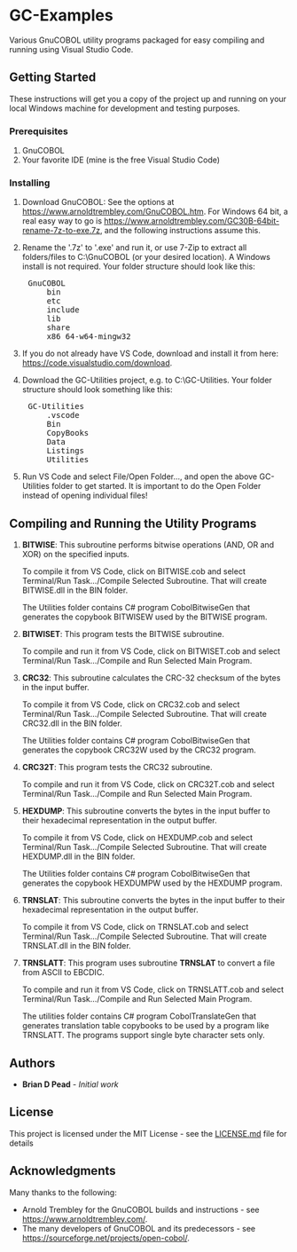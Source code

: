 # GC-Examples

Various GnuCOBOL utility programs packaged for easy compiling and running using Visual Studio Code.

## Getting Started

These instructions will get you a copy of the project up and running on your local Windows machine for development and testing purposes.

### Prerequisites

1. GnuCOBOL
2. Your favorite IDE (mine is the free Visual Studio Code)

### Installing

1. Download GnuCOBOL:
    See the options at https://www.arnoldtrembley.com/GnuCOBOL.htm.
    For Windows 64 bit, a real easy way to go is https://www.arnoldtrembley.com/GC30B-64bit-rename-7z-to-exe.7z, and the following instructions assume this.

2. Rename the '.7z' to '.exe' and run it, or use 7-Zip to extract all folders/files to C:\GnuCOBOL (or your desired location). A Windows install is not required. Your folder structure should look like this:

<pre>
    GnuCOBOL   
        bin  
        etc  
        include  
        lib  
        share  
        x86_64-w64-mingw32 
</pre>

3. If you do not already have VS Code, download and install it from here: https://code.visualstudio.com/download.

4. Download the GC-Utilities project, e.g. to C:\GC-Utilities. Your folder structure should look something like this:

<pre>
    GC-Utilities  
        .vscode 
        Bin 
        CopyBooks  
        Data
        Listings
        Utilities  
</pre>

5. Run VS Code and select File/Open Folder..., and open the above GC-Utilities folder to get started. It is important to do the Open Folder instead of opening individual files!

## Compiling and Running the Utility Programs

1. **BITWISE**: This subroutine performs bitwise operations (AND, OR and XOR) on the specified inputs.

    To compile it from VS Code, click on BITWISE.cob and select Terminal/Run Task.../Compile Selected Subroutine. That will create BITWISE.dll in the BIN folder.

    The Utilities folder contains C# program CobolBitwiseGen that generates the copybook BITWISEW used by the BITWISE program.

2. **BITWISET**: This program tests the BITWISE subroutine.

    To compile and run it from VS Code, click on BITWISET.cob and select Terminal/Run Task.../Compile and Run Selected Main Program.

3. **CRC32**: This subroutine calculates the CRC-32 checksum of the bytes in the input buffer.

    To compile it from VS Code, click on CRC32.cob and select Terminal/Run Task.../Compile Selected Subroutine. That will create CRC32.dll in the BIN folder.

    The Utilities folder contains C# program CobolBitwiseGen that generates the copybook CRC32W used by the CRC32 program.

4. **CRC32T**: This program tests the CRC32 subroutine.

    To compile and run it from VS Code, click on CRC32T.cob and select Terminal/Run Task.../Compile and Run Selected Main Program.

5. **HEXDUMP**: This subroutine converts the bytes in the input buffer to their hexadecimal representation in the output buffer.

    To compile it from VS Code, click on HEXDUMP.cob and select Terminal/Run Task.../Compile Selected Subroutine. That will create HEXDUMP.dll in the BIN folder.

    The Utilities folder contains C# program CobolBitwiseGen that generates the copybook HEXDUMPW used by the HEXDUMP program.

6. **TRNSLAT**: This subroutine converts the bytes in the input buffer to their hexadecimal representation in the output buffer.

    To compile it from VS Code, click on TRNSLAT.cob and select Terminal/Run Task.../Compile Selected Subroutine. That will create TRNSLAT.dll in the BIN folder.

7. **TRNSLATT**: This program uses subroutine **TRNSLAT**  to convert a file from ASCII to EBCDIC.

    To compile and run it from VS Code, click on TRNSLATT.cob and select Terminal/Run Task.../Compile and Run Selected Main Program.

    The utilities folder contains C# program CobolTranslateGen that generates translation table copybooks to be used by a program like TRNSLATT. The programs support single byte character sets only.

## Authors

* **Brian D Pead** - *Initial work*

## License

This project is licensed under the MIT License - see the [LICENSE.md](LICENSE.md) file for details

## Acknowledgments

Many thanks to the following:

* Arnold Trembley for the GnuCOBOL builds and instructions - see https://www.arnoldtrembley.com/.
* The many developers of GnuCOBOL and its predecessors - see https://sourceforge.net/projects/open-cobol/.
